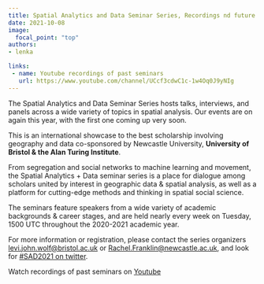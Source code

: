 ```yaml
---
title: Spatial Analytics and Data Seminar Series, Recordings nd future seminars
date: 2021-10-08
image:
  focal_point: "top"
authors:
- lenka

links:
 - name: Youtube recordings of past seminars
   url: https://www.youtube.com/channel/UCcf3cdwC1c-1w4Oq0J9yNIg
---
```



The Spatial Analytics and Data Seminar Series hosts talks, interviews, and panels across a wide variety of topics in spatial analysis. Our events are on again this year, with the first one coming up very soon. 

This is an international showcase to the best scholarship involving geography and data co-sponsored by Newcastle University, **University of Bristol & the Alan Turing Institute**.

From segregation and social networks to machine learning and movement, the Spatial Analytics + Data seminar series is a place for dialogue among scholars united by interest in geographic data & spatial analysis, as well as a platform for cutting-edge methods and thinking in spatial social science.

The seminars feature speakers from a wide variety of academic backgrounds & career stages, and are held nearly every week on Tuesday, 1500 UTC throughout the 2020-2021 academic year.

For more information or registration, please contact the series organizers levi.john.wolf@bristol.ac.uk or Rachel.Franklin@newcastle.ac.uk, and look for [#SAD2021 on twitter](https://twitter.com/hashtag/SAD2021?src=hashtag_click).


Watch recordings of past seminars on [Youtube](https://www.youtube.com/channel/UCcf3cdwC1c-1w4Oq0J9yNIg)
